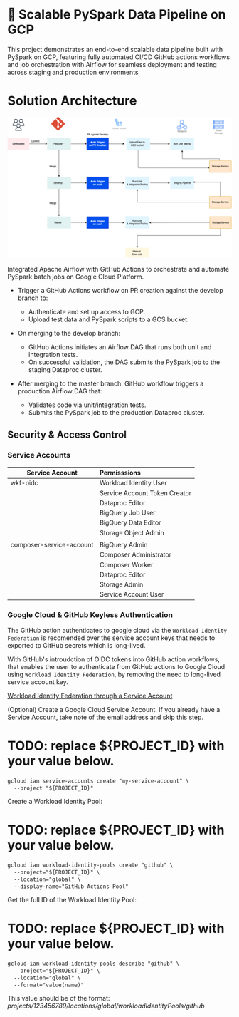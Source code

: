# 🚀 Scalable PySpark Data Pipeline on GCP

This project demonstrates an end-to-end scalable data pipeline built with PySpark on GCP, featuring fully automated CI/CD GitHub actions workflows and job orchestration with Airflow for seamless deployment and testing across staging and production environments

# Solution Architecture

![alt text](files/final-ci:cd.png)

Integrated Apache Airflow with GitHub Actions to orchestrate and automate PySpark batch jobs on Google Cloud Platform.

* Trigger a GitHub Actions workflow on PR creation against the develop branch to:

    * Authenticate and set up access to GCP.
    * Upload test data and PySpark scripts to a GCS bucket.

* On merging to the develop branch:

    * GitHub Actions initiates an Airflow DAG that runs both unit and integration tests.
    * On successful validation, the DAG submits the PySpark job to the staging Dataproc cluster.

* After merging to the master branch: GitHub workflow triggers a production Airflow DAG that:

    * Validates code via unit/integration tests.
    * Submits the PySpark job to the production Dataproc cluster.

## Security & Access Control

### Service Accounts

| Service Account           | Permisssions                   |
| ------------------------- |:-------------------------------|
| wkf-oidc                  | Workload Identity User         |
|                           | Service Account Token Creator  | 
|                           | Dataproc Editor                |
|                           | BigQuery Job User              |
|                           | BigQuery Data Editor           |
|                           | Storage Object Admin           |
|                           |
| composer-service-account  | BigQuery Admin                 |
|                           | Composer Administrator         |
|                           | Composer Worker                |
|                           | Dataproc Editor                |
|                           | Storage Admin                  |
|                           | Service Account User           |


### Google Cloud & GitHub Keyless Authentication

The GitHub action authenticates to google cloud via the `Workload Identity Federation` is recomended over the service account keys that needs to exported to GitHub secrets which is long-lived. 

With GitHub's introudction of OIDC tokens into GitHub action workflows, that enables the user to authenticate from GitHub actions to Google Cloud using `Workload Identity Federation`, by removing the need to long-lived service account key.

[Workload Identity Federation through a Service Account](https://github.com/google-github-actions/auth?tab=readme-ov-file#workload-identity-federation-through-a-service-account)

(Optional) Create a Google Cloud Service Account. If you already have a Service Account, take note of the email address and skip this step.

# TODO: replace ${PROJECT_ID} with your value below.

```
gcloud iam service-accounts create "my-service-account" \
  --project "${PROJECT_ID}"
```
Create a Workload Identity Pool:

# TODO: replace ${PROJECT_ID} with your value below.

```
gcloud iam workload-identity-pools create "github" \
  --project="${PROJECT_ID}" \
  --location="global" \
  --display-name="GitHub Actions Pool"
``` 
Get the full ID of the Workload Identity Pool:

# TODO: replace ${PROJECT_ID} with your value below.

```
gcloud iam workload-identity-pools describe "github" \
  --project="${PROJECT_ID}" \
  --location="global" \
  --format="value(name)"
```
This value should be of the format: *projects/123456789/locations/global/workloadIdentityPools/github*
